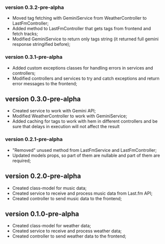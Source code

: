 ### version 0.3.2-pre-alpha

- Moved tag fetching with GeminiService from WeatherController to LastFmController;
- Added method to LastFmController that gets tags from frontend and fetch tracks;
- Modified GeminiService to return only tags string (it returned full gemini response stringified before);

### version 0.3.1-pre-alpha

- Added custom exceptions classes for handling errors in services and controllers;
- Modified controllers and services to try and catch exceptions and return error messages to the frontend;

## version 0.3.0-pre-alpha

- Created service to work with Gemini API;
- Modified WeatherController to work with GeminiService;
- Added caching for tags to work with hem in different controllers and be sure that delays in execution will not affect the result

### version 0.2.1-pre-alpha

- "Removed" unused method from LastFmService and LastFmController;
- Updated models props, so part of them are nullable and part of them are required;

## version 0.2.0-pre-alpha

- Created class-model for music data;
- Created service to receive and process music data from Last.fm API;
- Created controller to send music data to the frontend;

## version 0.1.0-pre-alpha

- Created class-model for weather data;
- Created service to receive and process weather data;
- Created controller to send weather data to the frontend;